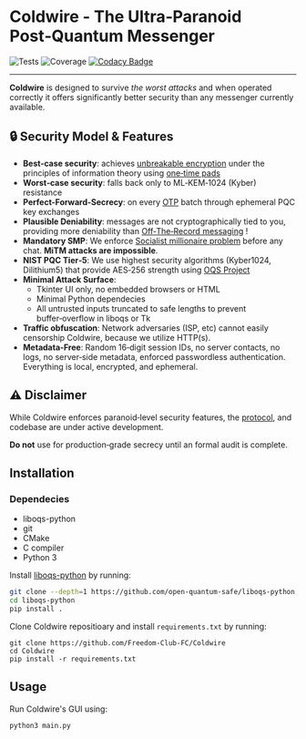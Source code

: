 # Coldwire - The Ultra‑Paranoid Post‑Quantum Messenger
![Tests](https://github.com/Freedom-Club-FC/Coldwire/actions/workflows/tests.yml/badge.svg)  ![Coverage](https://coveralls.io/repos/github/Freedom-Club-FC/Coldwire/badge.svg?branch=main)  [![Codacy Badge](https://app.codacy.com/project/badge/Grade/3f378d152ff24f2f93c9d93928f91ee2)](https://app.codacy.com/gh/Freedom-Club-FC/Coldwire/dashboard)

---
**Coldwire** is designed to survive *the worst attacks* and when operated correctly it offers significantly better security than any messenger currently available.

## 🔒 Security Model & Features
- **Best‑case security**: achieves [unbreakable encryption](https://en.wikipedia.org/wiki/One-time_pad) under the principles of information theory using [one‑time pads](https://en.wikipedia.org/wiki/One-time_pad) 
- **Worst‑case security**: falls back only to ML‑KEM‑1024 (Kyber) resistance  
- **Perfect-Forward-Secrecy**: on every [OTP](https://en.wikipedia.org/wiki/One-time_pad) batch through ephemeral PQC key exchanges  
- **Plausible Deniability**: messages are not cryptographically tied to you, providing more deniability than [Off‑The‑Record messaging](https://en.wikipedia.org/wiki/Off-the-record_messaging) !
- **Mandatory SMP**: We enforce [Socialist millionaire problem](https://en.wikipedia.org/wiki/Socialist_millionaire_problem) before any chat. **MiTM attacks are impossible**.  
- **NIST PQC Tier‑5**: We use highest security algorithms (Kyber1024, Dilithium5) that provide AES‑256 strength using [OQS Project](https://openquantumsafe.org/)
- **Minimal Attack Surface**:  
  - Tkinter UI only, no embedded browsers or HTML
  - Minimal Python dependecies
  - All untrusted inputs truncated to safe lengths to prevent buffer‑overflow in liboqs or Tk  
- **Traffic obfuscation**: Network adversaries (ISP, etc) cannot easily censorship Coldwire, because we utilize HTTP(s).
- **Metadata‑Free**: Random 16‑digit session IDs, no server contacts, no logs, no server‑side metadata, enforced passwordless authentication. Everything is local, encrypted, and ephemeral.

## ⚠️ Disclaimer
While Coldwire enforces paranoid‑level security features, the [protocol](https://github.com/Freedom-Club-FC/Coldwire/blob/main/PROTOCOL.md), and codebase are under active development. 

**Do not** use for production‑grade secrecy until an formal audit is complete.

## Installation
### Dependecies
- liboqs-python
- git
- CMake
- C compiler
- Python 3
  
Install [liboqs-python](https://github.com/open-quantum-safe/liboqs-python/) by running:
```sh
git clone --depth=1 https://github.com/open-quantum-safe/liboqs-python
cd liboqs-python
pip install .
```

Clone Coldwire repositioary and install `requirements.txt` by running:
```
git clone https://github.com/Freedom-Club-FC/Coldwire
cd Coldwire
pip install -r requirements.txt
```

## Usage
Run Coldwire's GUI using:
```sh
python3 main.py
```
